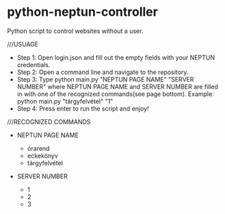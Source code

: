 # python-neptun-controller
Python script to control websites without a user.

///USUAGE
* Step 1: Open login.json and fill out the empty fields with your NEPTUN credentials.
* Step 2: Open a command line and navigate to the repository.
* Step 3: Type python main.py "NEPTUN PAGE NAME" "SERVER NUMBER" where NEPTUN PAGE NAME and SERVER NUMBER are filled in with one of the recognized commands(see page bottom). Example:  python main.py "tárgyfelvétel" "1"
* Step 4: Press enter to run the script and enjoy!

///RECOGNIZED COMMANDS
* NEPTUN PAGE NAME
  * órarend
  * eckekönyv
  * tárgyfelvétel

* SERVER NUMBER
  *  1
  *  2
  *  3
